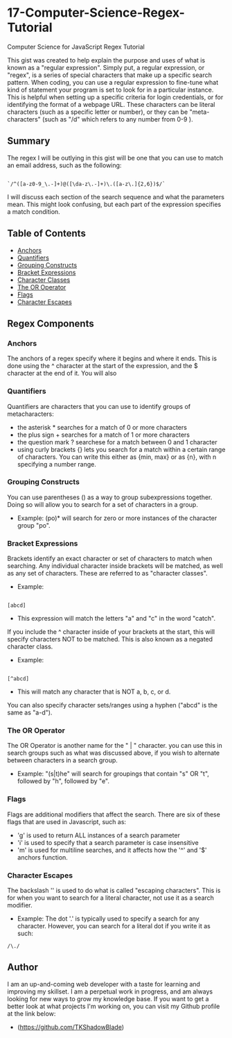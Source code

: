 # 17-Computer-Science-Regex-Tutorial
Computer Science for JavaScript Regex Tutorial

This gist was created to help explain the purpose and uses of what is known as a "regular expression". Simply put, a regular expression, or "regex", is a series of special characters that make up a specific search pattern. When coding, you can use a regular expression to fine-tune what kind of statement your program is set to look for in a particular instance. This is helpful when setting up a specific criteria for login credentials, or for identifying the format of a webpage URL. These characters can be literal characters (such as a specific letter or number), or they can be "meta-characters" (such as "/d" which refers to any number from 0-9 ).

## Summary

The regex I will be outlying in this gist will be one that you can use to match an email address, such as the following:

```

`/^([a-z0-9_\.-]+)@([\da-z\.-]+)\.([a-z\.]{2,6})$/`

```

I will discuss each section of the search sequence and what the parameters mean. This might look confusing, but each part of the expression specifies a match condition.

## Table of Contents

- [Anchors](#anchors)
- [Quantifiers](#quantifiers)
- [Grouping Constructs](#grouping-constructs)
- [Bracket Expressions](#bracket-expressions)
- [Character Classes](#character-classes)
- [The OR Operator](#the-or-operator)
- [Flags](#flags)
- [Character Escapes](#character-escapes)

## Regex Components

### Anchors

The anchors of a regex specify where it begins and where it ends. This is done using the ^ character at the start of the expression, and the $ character at the end of it. You will also 

### Quantifiers

Quantifiers are characters that you can use to identify groups of metacharacters:

- the asterisk * searches for a match of 0 or more characters
- the plus sign + searches for a match of 1 or more characters
- the question mark ? searchese for a match between 0 and 1 character
- using curly brackets {} lets you search for a match within a certain range of characters. You can write this either as {min, max} or as {n}, with n specifying a number range.

### Grouping Constructs

You can use parentheses () as a way to group subexpressions together. Doing so will allow you to search for a set of characters in a group.

- Example: (po)* will search for zero or more instances of the character group "po".

### Bracket Expressions

Brackets identify an exact character or set of characters to match when searching. Any individual character inside brackets will be matched, as well as any set of characters. These are referred to as "character classes".

- Example:

```

[abcd]

```

- This expression will match the letters "a" and "c" in the word "catch".

If you include the ^ character inside of your brackets at the start, this will specify characters NOT to be matched. This is also known as a negated character class.

- Example:

```

[^abcd]

```

- This will match any character that is NOT a, b, c, or d.

You can also specify character sets/ranges using a hyphen ("abcd" is the same as "a-d").

### The OR Operator

The OR Operator is another name for the " | " character. you can use this in search groups such as what was discussed above, if you wish to alternate between characters in a search group.

- Example: "(s|t)he" will search for groupings that contain "s" OR "t", followed by "h", followed by "e". 

### Flags

Flags are additional modifiers that affect the search. There are six of these flags that are used in Javascript, such as:

- 'g' is used to return ALL instances of a search parameter
- 'i' is used to specify that a search parameter is case insensitive
- 'm' is used for multiline searches, and it affects how the '^' and '$' anchors function.

### Character Escapes

The backslash '\' is used to do what is called "escaping characters". This is for when you want to search for a literal character, not use it as a search modifier.

- Example: The dot '.' is typically used to specify a search for any character. However, you can search for a literal dot if you write it as such:
```
/\./
```


## Author

I am an up-and-coming web developer with a taste for learning and improving my skillset. I am a perpetual work in progress, and am always looking for new ways to grow my knowledge base. If you want to get a better look at what projects I'm working on, you can visit my Github profile at the link below:

- (https://github.com/TKShadowBlade)
